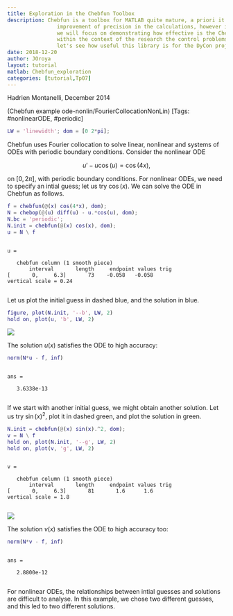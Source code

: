 ```yaml
---
title: Exploration in the Chebfun Toolbox
description: Chebfun is a toolbox for MATLAB quite mature, a priori it offers an 
                improvement of precision in the calculations, however in this tutorial 
                we will focus on demonstrating how effective is the Chebfun library 
                within the context of the research the control problems. In a nutshell,
                let's see how useful this library is for the DyCon project.
date: 2018-12-20
author: JOroya 
layout: tutorial
matlab: Chebfun_exploration
categories: [tutorial,Tp07]
---
```


Hadrien Montanelli, December 2014


(Chebfun example ode-nonlin/FourierCollocationNonLin) [Tags: #nonlinearODE, #periodic]

```matlab
LW = 'linewidth'; dom = [0 2*pi];
```


Chebfun uses Fourier collocation to solve linear, nonlinear and systems of ODEs with periodic boundary conditions. Consider the nonlinear ODE


$$ u' - u\cos(u) = \cos(4x), $$


on $[0, 2\pi]$, with periodic boundary conditions. For nonlinear ODEs, we need to specify an intial guess; let us try $\cos(x)$. We can solve the ODE in Chebfun as follows.

```matlab
f = chebfun(@(x) cos(4*x), dom);
N = chebop(@(u) diff(u) - u.*cos(u), dom);
N.bc = 'periodic';
N.init = chebfun(@(x) cos(x), dom);
u = N \ f
```


```

u =

   chebfun column (1 smooth piece)
       interval       length     endpoint values trig
[       0,     6.3]       73    -0.058   -0.058 
vertical scale = 0.24 


```


Let us plot the initial guess in dashed blue, and the solution in blue.

```matlab
figure, plot(N.init, '--b', LW, 2)
hold on, plot(u, 'b', LW, 2)
```


![]({{site.url}}/{{site.baseurl}}/assets/imgs/Tp07/P0006/copiaRM_01.png)

The solution $u(x)$ satisfies the ODE to high accuracy:

```matlab
norm(N*u - f, inf)
```


```

ans =

   3.6338e-13


```


If we start with another initial guess, we might obtain another solution. Let us try $\sin(x)^2$, plot it in dashed green, and plot the solution in green.

```matlab
N.init = chebfun(@(x) sin(x).^2, dom);
v = N \ f
hold on, plot(N.init, '--g', LW, 2)
hold on, plot(v, 'g', LW, 2)
```


```

v =

   chebfun column (1 smooth piece)
       interval       length     endpoint values trig
[       0,     6.3]       81       1.6      1.6 
vertical scale = 1.8 


```


![]({{site.url}}/{{site.baseurl}}/assets/imgs/Tp07/P0006/copiaRM_02.png)

The solution $v(x)$ satisfies the ODE to high accuracy too:

```matlab
norm(N*v - f, inf)
```


```

ans =

   2.8800e-12


```


For nonlinear ODEs, the relationships between intial guesses and solutions are difficult to analyse. In this example, we chose two different guesses, and this led to two different solutions.


